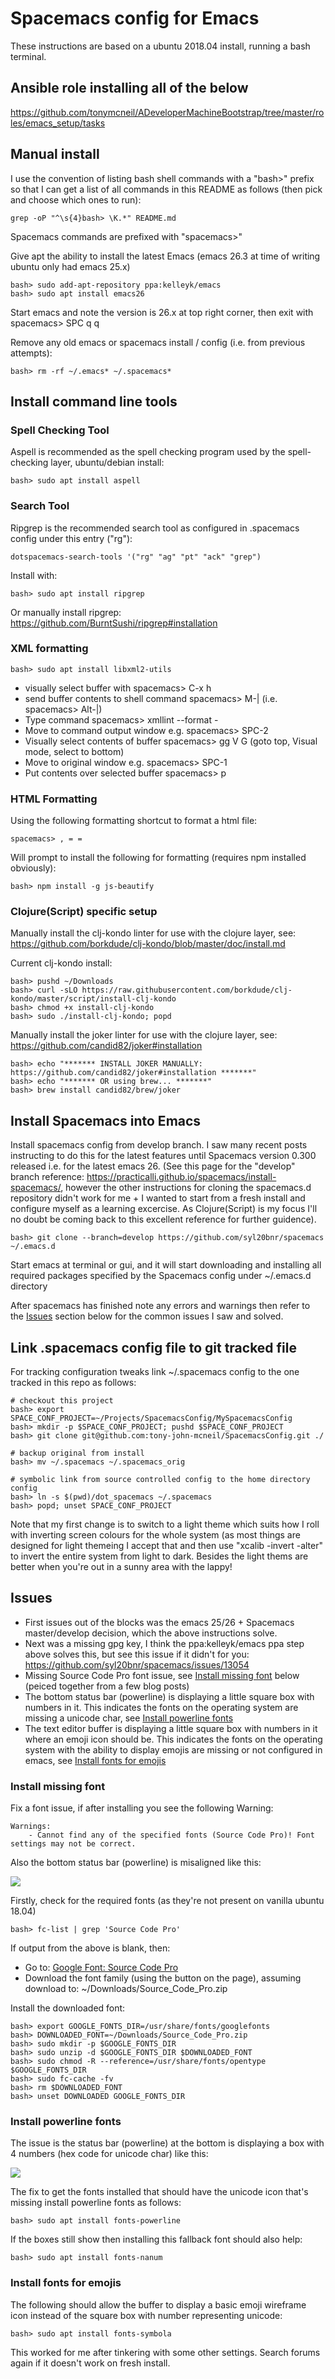 # Spacemacs config for Emacs

These instructions are based on a ubuntu 2018.04 install, running a bash terminal.

## Ansible role installing all of the below

https://github.com/tonymcneil/ADeveloperMachineBootstrap/tree/master/roles/emacs_setup/tasks

## Manual install

I use the convention of listing bash shell commands with a "bash>" prefix so that I can get a list of all commands in this README as follows (then pick and choose which ones to run):

    grep -oP "^\s{4}bash> \K.*" README.md
    
Spacemacs commands are prefixed with "spacemacs>" 

Give apt the ability to install the latest Emacs (emacs 26.3 at time of writing ubuntu only had emacs 25.x)

    bash> sudo add-apt-repository ppa:kelleyk/emacs
    bash> sudo apt install emacs26

Start emacs and note the version is 26.x at top right corner, then exit with spacemacs> SPC q q

Remove any old emacs or spacemacs install / config (i.e. from previous attempts):

    bash> rm -rf ~/.emacs* ~/.spacemacs*

## Install command line tools

### Spell Checking Tool

Aspell is recommended as the spell checking program used by the spell-checking layer, ubuntu/debian install:

    bash> sudo apt install aspell

### Search Tool

Ripgrep is the recommended search tool as configured in .spacemacs config under this entry ("rg"):

    dotspacemacs-search-tools '("rg" "ag" "pt" "ack" "grep")

Install with:

    bash> sudo apt install ripgrep

Or manually install ripgrep: https://github.com/BurntSushi/ripgrep#installation

### XML formatting

    bash> sudo apt install libxml2-utils

  * visually select buffer with spacemacs> C-x h
  * send buffer contents to shell command spacemacs> M-|
    (i.e. spacemacs> Alt-|)
  * Type command spacemacs> xmllint --format -
  * Move to command output window e.g. spacemacs> SPC-2
  * Visually select contents of buffer spacemacs> gg V G
    (goto top, Visual mode, select to bottom)
  * Move to original window e.g. spacemacs> SPC-1
  * Put contents over selected buffer spacemacs> p

### HTML Formatting

Using the following formatting shortcut to format a html file:

    spacemacs> , = =
    
Will prompt to install the following for formatting (requires npm installed obviously):

    bash> npm install -g js-beautify

### Clojure(Script) specific setup

Manually install the clj-kondo linter for use with the clojure layer, see: https://github.com/borkdude/clj-kondo/blob/master/doc/install.md

Current clj-kondo install:

    bash> pushd ~/Downloads
    bash> curl -sLO https://raw.githubusercontent.com/borkdude/clj-kondo/master/script/install-clj-kondo
    bash> chmod +x install-clj-kondo
    bash> sudo ./install-clj-kondo; popd
    
Manually install the joker linter for use with the clojure layer, see: https://github.com/candid82/joker#installation

    bash> echo "******* INSTALL JOKER MANUALLY: https://github.com/candid82/joker#installation *******"
    bash> echo "******* OR using brew... *******"
    bash> brew install candid82/brew/joker

## Install Spacemacs into Emacs

Install spacemacs config from develop branch. I saw many recent posts instructing to do this for the latest features until Spacemacs version 0.300 released i.e. for the latest emacs 26.
(See this page for the "develop" branch reference: https://practicalli.github.io/spacemacs/install-spacemacs/, however the other instructions for cloning the spacemacs.d repository didn't work for me + I wanted to start from a fresh install and configure myself as a learning excercise. As Clojure(Script) is my focus I'll no doubt be coming back to this excellent reference for further guidence).

    bash> git clone --branch=develop https://github.com/syl20bnr/spacemacs ~/.emacs.d

Start emacs at terminal or gui, and it will start downloading and installing all required packages specified by the Spacemacs config under ~/.emacs.d directory

After spacemacs has finished note any errors and warnings then refer to the [Issues](#issues) section below for the common issues I saw and solved.

## Link .spacemacs config file to git tracked file

For tracking configuration tweaks link ~/.spacemacs config to the one tracked in this repo as follows:

    # checkout this project
    bash> export SPACE_CONF_PROJECT=~/Projects/SpacemacsConfig/MySpacemacsConfig
    bash> mkdir -p $SPACE_CONF_PROJECT; pushd $SPACE_CONF_PROJECT
    bash> git clone git@github.com:tony-john-mcneil/SpacemacsConfig.git ./

    # backup original from install
    bash> mv ~/.spacemacs ~/.spacemacs_orig

    # symbolic link from source controlled config to the home directory config
    bash> ln -s $(pwd)/dot_spacemacs ~/.spacemacs
    bash> popd; unset SPACE_CONF_PROJECT

Note that my first change is to switch to a light theme which suits how I roll with inverting screen colours for the whole system (as most things are designed for light themeing I accept that and then use "xcalib -invert -alter" to invert the entire system from light to dark. Besides the light thems are better when you're out in a sunny area with the lappy! 

## Issues

  - First issues out of the blocks was the emacs 25/26 + Spacemacs master/develop decision, which the above instructions solve.
  - Next was a missing gpg key, I think the ppa:kelleyk/emacs ppa step above solves this, but see this issue if it didn't for you: https://github.com/syl20bnr/spacemacs/issues/13054
  - Missing Source Code Pro font issue, see [Install missing font](#install-missing-font) below (peiced together from a few blog posts) 
  - The bottom status bar (powerline) is displaying a little square box with numbers in it. This indicates the fonts on the operating system are missing a unicode char, see [Install powerline fonts](#install-powerline-fonts)
  - The text editor buffer is displaying a little square box with numbers in it where an emoji icon should be. This indicates the fonts on the operating system with the ability to display emojis are missing or not configured in emacs, see [Install fonts for emojis](#install-fonts-for-emojis)


### Install missing font

Fix a font issue, if after installing you see the following Warning:

```
Warnings:
    - Cannot find any of the specified fonts (Source Code Pro)! Font settings may not be correct. 
```

Also the bottom status bar (powerline) is misaligned like this:

![](./screenshots/SpacemacsStatusBarMisalignment.png)

Firstly, check for the required fonts (as they're not present on vanilla ubuntu 18.04)

    bash> fc-list | grep 'Source Code Pro'

If output from the above is blank, then:

  - Go to: [Google Font: Source Code Pro](https://fonts.google.com/specimen/Source+Code+Pro)
  - Download the font family (using the button on the page), assuming download to:
    ~/Downloads/Source_Code_Pro.zip

Install the downloaded font:

    bash> export GOOGLE_FONTS_DIR=/usr/share/fonts/googlefonts
    bash> DOWNLOADED_FONT=~/Downloads/Source_Code_Pro.zip
    bash> sudo mkdir -p $GOOGLE_FONTS_DIR
    bash> sudo unzip -d $GOOGLE_FONTS_DIR $DOWNLOADED_FONT
    bash> sudo chmod -R --reference=/usr/share/fonts/opentype $GOOGLE_FONTS_DIR
    bash> sudo fc-cache -fv
    bash> rm $DOWNLOADED_FONT
    bash> unset DOWNLOADED GOOGLE_FONTS_DIR

### Install powerline fonts

The issue is the status bar (powerline) at the bottom is displaying a box with 4 numbers (hex code for unicode char) like this:

![](./screenshots/SpacemacsStatusBarBoxWithNumbers.png)

The fix to get the fonts installed that should have the unicode icon that's missing install powerline fonts as follows:

    bash> sudo apt install fonts-powerline
    
If the boxes still show then installing this fallback font should also help:

    bash> sudo apt install fonts-nanum

### Install fonts for emojis

The following should allow the buffer to display a basic emoji wireframe icon instead of the square box with number representing unicode:

    bash> sudo apt install fonts-symbola

This worked for me after tinkering with some other settings. Search forums again if it doesn't work on fresh install.

